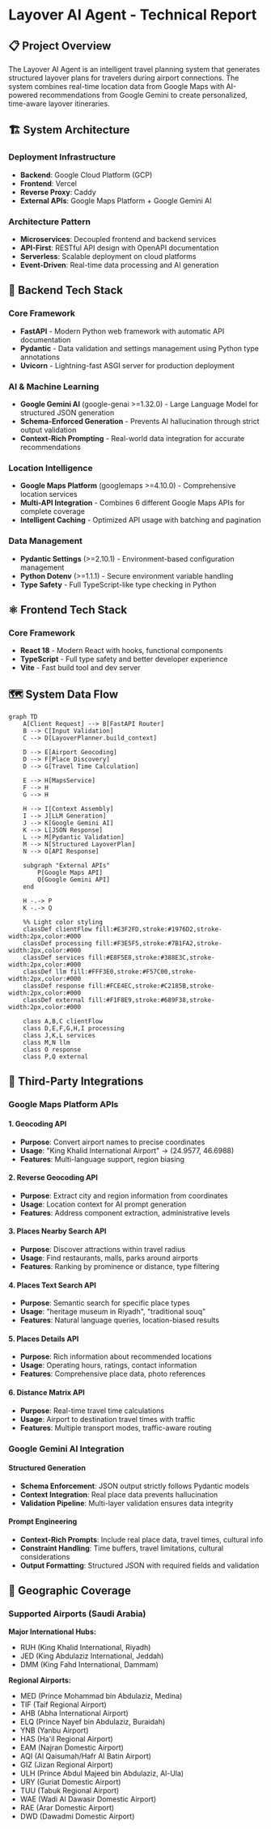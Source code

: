 # Layover AI Agent - Technical Report

## 📋 Project Overview

The Layover AI Agent is an intelligent travel planning system that generates structured layover plans for travelers during airport connections. The system combines real-time location data from Google Maps with AI-powered recommendations from Google Gemini to create personalized, time-aware layover itineraries.

## 🏗️ System Architecture

### Deployment Infrastructure
- **Backend**: Google Cloud Platform (GCP)
- **Frontend**: Vercel
- **Reverse Proxy**: Caddy
- **External APIs**: Google Maps Platform + Google Gemini AI

### Architecture Pattern
- **Microservices**: Decoupled frontend and backend services
- **API-First**: RESTful API design with OpenAPI documentation
- **Serverless**: Scalable deployment on cloud platforms
- **Event-Driven**: Real-time data processing and AI generation

## 🔧 Backend Tech Stack

### Core Framework
- **FastAPI** - Modern Python web framework with automatic API documentation
- **Pydantic** - Data validation and settings management using Python type annotations
- **Uvicorn** - Lightning-fast ASGI server for production deployment

### AI & Machine Learning
- **Google Gemini AI** (google-genai >=1.32.0) - Large Language Model for structured JSON generation
- **Schema-Enforced Generation** - Prevents AI hallucination through strict output validation
- **Context-Rich Prompting** - Real-world data integration for accurate recommendations

### Location Intelligence
- **Google Maps Platform** (googlemaps >=4.10.0) - Comprehensive location services
- **Multi-API Integration** - Combines 6 different Google Maps APIs for complete coverage
- **Intelligent Caching** - Optimized API usage with batching and pagination

### Data Management
- **Pydantic Settings** (>=2.10.1) - Environment-based configuration management
- **Python Dotenv** (>=1.1.1) - Secure environment variable handling
- **Type Safety** - Full TypeScript-like type checking in Python

## ⚛️ Frontend Tech Stack

### Core Framework
- **React 18** - Modern React with hooks, functional components
- **TypeScript** - Full type safety and better developer experience
- **Vite** - Fast build tool and dev server

## 🗺️ System Data Flow

```mermaid
graph TD
    A[Client Request] --> B[FastAPI Router]
    B --> C[Input Validation]
    C --> D[LayoverPlanner.build_context]
    
    D --> E[Airport Geocoding]
    D --> F[Place Discovery]
    D --> G[Travel Time Calculation]
    
    E --> H[MapsService]
    F --> H
    G --> H
    
    H --> I[Context Assembly]
    I --> J[LLM Generation]
    J --> K[Google Gemini AI]
    K --> L[JSON Response]
    L --> M[Pydantic Validation]
    M --> N[Structured LayoverPlan]
    N --> O[API Response]
    
    subgraph "External APIs"
        P[Google Maps API]
        Q[Google Gemini API]
    end
    
    H -.-> P
    K -.-> Q

    %% Light color styling
    classDef clientFlow fill:#E3F2FD,stroke:#1976D2,stroke-width:2px,color:#000
    classDef processing fill:#F3E5F5,stroke:#7B1FA2,stroke-width:2px,color:#000
    classDef services fill:#E8F5E8,stroke:#388E3C,stroke-width:2px,color:#000
    classDef llm fill:#FFF3E0,stroke:#F57C00,stroke-width:2px,color:#000
    classDef response fill:#FCE4EC,stroke:#C2185B,stroke-width:2px,color:#000
    classDef external fill:#F1F8E9,stroke:#689F38,stroke-width:2px,color:#000

    class A,B,C clientFlow
    class D,E,F,G,H,I processing
    class J,K,L services
    class M,N llm
    class O response
    class P,Q external
```

## 🔌 Third-Party Integrations

### Google Maps Platform APIs

#### 1. Geocoding API
- **Purpose**: Convert airport names to precise coordinates
- **Usage**: "King Khalid International Airport" → (24.9577, 46.6988)
- **Features**: Multi-language support, region biasing

#### 2. Reverse Geocoding API
- **Purpose**: Extract city and region information from coordinates
- **Usage**: Location context for AI prompt generation
- **Features**: Address component extraction, administrative levels

#### 3. Places Nearby Search API
- **Purpose**: Discover attractions within travel radius
- **Usage**: Find restaurants, malls, parks around airports
- **Features**: Ranking by prominence or distance, type filtering

#### 4. Places Text Search API
- **Purpose**: Semantic search for specific place types
- **Usage**: "heritage museum in Riyadh", "traditional souq"
- **Features**: Natural language queries, location-biased results

#### 5. Places Details API
- **Purpose**: Rich information about recommended locations
- **Usage**: Operating hours, ratings, contact information
- **Features**: Comprehensive place data, photo references

#### 6. Distance Matrix API
- **Purpose**: Real-time travel time calculations
- **Usage**: Airport to destination travel times with traffic
- **Features**: Multiple transport modes, traffic-aware routing

### Google Gemini AI Integration

#### Structured Generation
- **Schema Enforcement**: JSON output strictly follows Pydantic models
- **Context Integration**: Real place data prevents hallucination
- **Validation Pipeline**: Multi-layer validation ensures data integrity

#### Prompt Engineering
- **Context-Rich Prompts**: Include real place data, travel times, cultural info
- **Constraint Handling**: Time buffers, travel limitations, cultural considerations
- **Output Formatting**: Structured JSON with required fields and validation


## 🛫 Geographic Coverage

### Supported Airports (Saudi Arabia)
**Major International Hubs:**
- RUH (King Khalid International, Riyadh)
- JED (King Abdulaziz International, Jeddah)  
- DMM (King Fahd International, Dammam)

**Regional Airports:**
- MED (Prince Mohammad bin Abdulaziz, Medina)
- TIF (Taif Regional Airport)
- AHB (Abha International Airport)
- ELQ (Prince Nayef bin Abdulaziz, Buraidah)
- YNB (Yanbu Airport)
- HAS (Ha'il Regional Airport)
- EAM (Najran Domestic Airport)
- AQI (Al Qaisumah/Hafr Al Batin Airport)
- GIZ (Jizan Regional Airport)
- ULH (Prince Abdul Majeed bin Abdulaziz, Al-Ula)
- URY (Guriat Domestic Airport)
- TUU (Tabuk Regional Airport)
- WAE (Wadi Al Dawasir Domestic Airport)
- RAE (Arar Domestic Airport)
- DWD (Dawadmi Domestic Airport)
